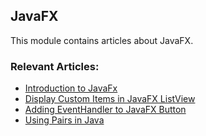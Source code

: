 ## JavaFX

This module contains articles about JavaFX.

### Relevant Articles:

- [Introduction to JavaFx](https://www.baeldung.com/javafx)
- [Display Custom Items in JavaFX ListView](https://www.baeldung.com/javafx-listview-display-custom-items)
- [Adding EventHandler to JavaFX Button](https://www.baeldung.com/javafx-button-eventhandler)
- [Using Pairs in Java](https://www.baeldung.com/java-pairs)